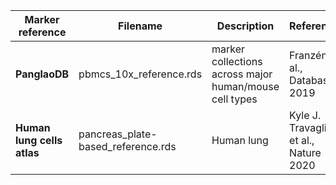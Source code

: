 | Marker reference | Filename | Description | Reference
| --- | ----------- | --------- | ----
| **PanglaoDB** | pbmcs_10x_reference.rds | marker collections across major human/mouse cell types | Franzén et al., Database 2019
| **Human lung cells atlas** | pancreas_plate-based_reference.rds | Human lung | Kyle J. Travaglini et al., Nature 2020
